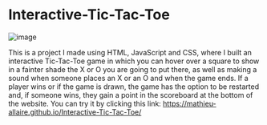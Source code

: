 # Interactive-Tic-Tac-Toe
![image](https://user-images.githubusercontent.com/113075689/213547241-111b4fec-858f-44ea-a635-7477622db922.png)


This is a project I made using HTML, JavaScript and CSS, where I built an interactive Tic-Tac-Toe game in which you can hover over a square to show in a fainter
shade the X or O you are going to put there, as well as making a sound when someone places an X or an O and when the game ends. If a player wins or if
the game is drawn, the game has the option to be restarted and, if someone wins, they gain a point in the scoreboard at the bottom of the website.
You can try it by clicking this link: https://mathieu-allaire.github.io/Interactive-Tic-Tac-Toe/

